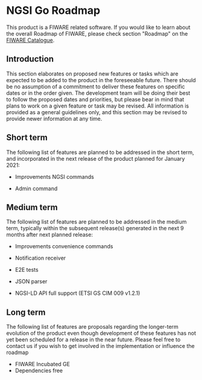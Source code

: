 # NGSI Go Roadmap

This product is a FIWARE related software. If you would like to learn about the
overall Roadmap of FIWARE, please check section "Roadmap" on the
[FIWARE Catalogue](https://github.com/Fiware/catalogue).

## Introduction

This section elaborates on proposed new features or tasks which are expected to
be added to the product in the foreseeable future. There should be no assumption
of a commitment to deliver these features on specific dates or in the order
given. The development team will be doing their best to follow the proposed
dates and priorities, but please bear in mind that plans to work on a given
feature or task may be revised. All information is provided as a general
guidelines only, and this section may be revised to provide newer information at
any time.

## Short term

The following list of features are planned to be addressed in the short term,
and incorporated in the next release of the product planned for January 2021:

-   Improvements NGSI commands

-   Admin command

## Medium term

The following list of features are planned to be addressed in the medium term,
typically within the subsequent release(s) generated in the next 9 months after
next planned release:

-   Improvements convenience commands

-   Notification receiver

-   E2E tests

-   JSON parser

-   NGSI-LD API full support (ETSI GS CIM 009 v1.2.1)

## Long term

The following list of features are proposals regarding the longer-term evolution
of the product even though development of these features has not yet been
scheduled for a release in the near future. Please feel free to contact us if
you wish to get involved in the implementation or influence the roadmap

-   FIWARE Incubated GE
-   Dependencies free
